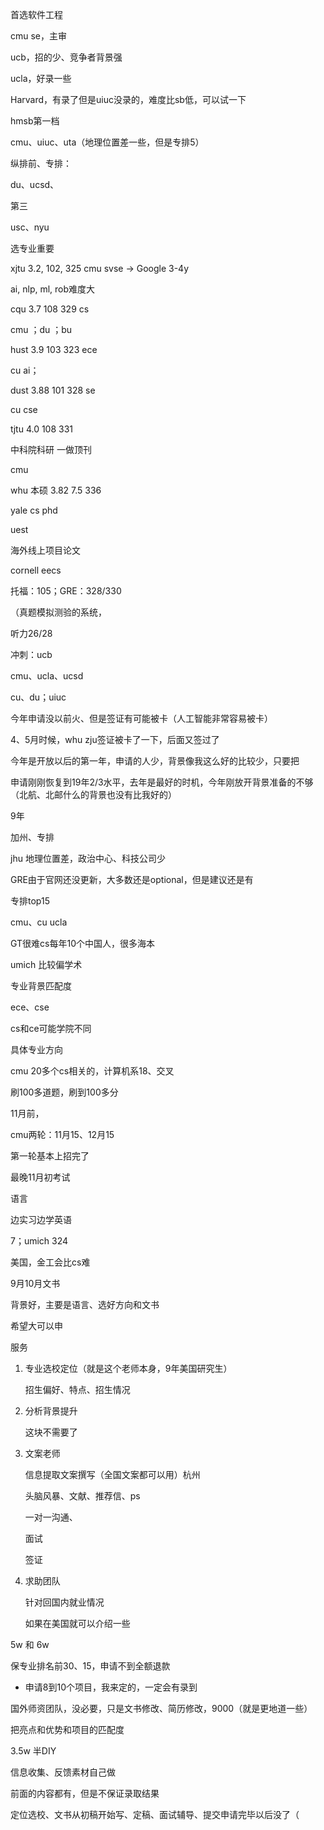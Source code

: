 



首选软件工程



cmu se，主审

ucb，招的少、竞争者背景强

ucla，好录一些



Harvard，有录了但是uiuc没录的，难度比sb低，可以试一下

hmsb第一档



cmu、uiuc、uta（地理位置差一些，但是专排5）



纵排前、专排：

du、ucsd、



第三

usc、nyu



选专业重要



xjtu 3.2, 102, 325 cmu svse -> Google 3-4y

ai, nlp, ml, rob难度大



cqu 3.7 108 329 cs

cmu ；du ；bu



hust 3.9 103 323 ece

cu ai；



dust 3.88 101 328 se

cu cse



tjtu 4.0 108 331

中科院科研 一做顶刊

cmu



whu 本硕 3.82 7.5 336

yale cs phd



uest 

海外线上项目论文

cornell eecs



托福：105；GRE：328/330

（真题模拟测验的系统，

听力26/28



冲刺：ucb

cmu、ucla、ucsd

cu、du；uiuc



今年申请没以前火、但是签证有可能被卡（人工智能非常容易被卡）

4、5月时候，whu zju签证被卡了一下，后面又签过了



今年是开放以后的第一年，申请的人少，背景像我这么好的比较少，只要把

申请刚刚恢复到19年2/3水平，去年是最好的时机，今年刚放开背景准备的不够（北航、北邮什么的背景也没有比我好的）



9年



加州、专排



jhu 地理位置差，政治中心、科技公司少





GRE由于官网还没更新，大多数还是optional，但是建议还是有

专排top15





cmu、cu ucla

GT很难cs每年10个中国人，很多海本



umich 比较偏学术

专业背景匹配度





ece、cse



cs和ce可能学院不同



具体专业方向



cmu 20多个cs相关的，计算机系18、交叉



刷100多道题，刷到100多分



11月前，

cmu两轮：11月15、12月15

第一轮基本上招完了

最晚11月初考试



语言



边实习边学英语



7；umich 324

美国，金工会比cs难



9月10月文书



背景好，主要是语言、选好方向和文书

希望大可以申

服务

1. 专业选校定位（就是这个老师本身，9年美国研究生）

   招生偏好、特点、招生情况

2. 分析背景提升

   这块不需要了

3. 文案老师

   信息提取文案撰写（全国文案都可以用）杭州

   头脑风暴、文献、推荐信、ps

   一对一沟通、

   面试

   签证

4. 求助团队

   针对回国内就业情况

   如果在美国就可以介绍一些



5w 和 6w

保专业排名前30、15，申请不到全额退款

- 申请8到10个项目，我来定的，一定会有录到



国外师资团队，没必要，只是文书修改、简历修改，9000（就是更地道一些）



把亮点和优势和项目的匹配度



3.5w 半DIY

信息收集、反馈素材自己做

前面的内容都有，但是不保证录取结果



定位选校、文书从初稿开始写、定稿、面试辅导、提交申请完毕以后没了（